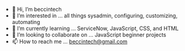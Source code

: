 - 👋 Hi, I’m beccintech
- 👀 I’m interested in ... all things sysadmin, configuring, customizing, automating
- 🌱 I’m currently learning ... ServiceNow, JavaScript, CSS, and HTML
- 💞️ I’m looking to collaborate on ... JavaScript beginner projects
- 📫 How to reach me ... beccintech@gmail.com

<!---
ladydroog/ladydroog is a ✨ special ✨ repository because its `README.md` (this file) appears on your GitHub profile.
You can click the Preview link to take a look at your changes.
--->
